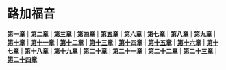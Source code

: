 # 路加福音
 **[第一章](圣经/圣经(吕振中译本)/lzz/490/001.md)** |
 **[第二章](圣经/圣经(吕振中译本)/lzz/490/002.md)** |
 **[第三章](圣经/圣经(吕振中译本)/lzz/490/003.md)** |
 **[第四章](圣经/圣经(吕振中译本)/lzz/490/004.md)** |
 **[第五章](圣经/圣经(吕振中译本)/lzz/490/005.md)** |
 **[第六章](圣经/圣经(吕振中译本)/lzz/490/006.md)** |
 **[第七章](圣经/圣经(吕振中译本)/lzz/490/007.md)** |
 **[第八章](圣经/圣经(吕振中译本)/lzz/490/008.md)** |
 **[第九章](圣经/圣经(吕振中译本)/lzz/490/009.md)** |
 **[第十章](圣经/圣经(吕振中译本)/lzz/490/010.md)** |
 **[第十一章](圣经/圣经(吕振中译本)/lzz/490/011.md)** |
 **[第十二章](圣经/圣经(吕振中译本)/lzz/490/012.md)** |
 **[第十三章](圣经/圣经(吕振中译本)/lzz/490/013.md)** |
 **[第十四章](圣经/圣经(吕振中译本)/lzz/490/014.md)** |
 **[第十五章](圣经/圣经(吕振中译本)/lzz/490/015.md)** |
 **[第十六章](圣经/圣经(吕振中译本)/lzz/490/016.md)** |
 **[第十七章](圣经/圣经(吕振中译本)/lzz/490/017.md)** |
 **[第十八章](圣经/圣经(吕振中译本)/lzz/490/018.md)** |
 **[第十九章](圣经/圣经(吕振中译本)/lzz/490/019.md)** |
 **[第二十章](圣经/圣经(吕振中译本)/lzz/490/020.md)** |
 **[第二十一章](圣经/圣经(吕振中译本)/lzz/490/021.md)** |
 **[第二十二章](圣经/圣经(吕振中译本)/lzz/490/022.md)** |
 **[第二十三章](圣经/圣经(吕振中译本)/lzz/490/023.md)** |
 **[第二十四章](圣经/圣经(吕振中译本)/lzz/490/024.md)**